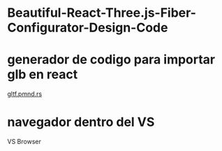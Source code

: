 # Beautiful-React-Three.js-Fiber-Configurator-Design-Code

# generador de codigo para importar glb en react
[gltf.pmnd.rs](https://gltf.pmnd.rs/)

# navegador dentro del VS
VS Browser